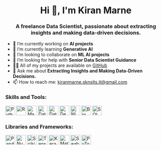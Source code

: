 <h1 align="center">Hi 👋, I'm Kiran Marne</h1>
<h3 align="center">A freelance Data Scientist, passionate about extracting insights and making data-driven decisions.</h3>

- 🔭 I’m currently working on **AI projects**
- 🌱 I’m currently learning **Generative AI**
- 👯 I’m looking to collaborate on **ML AI projects**
- 🤝 I’m looking for help with **Senior Data Scientist Guidance**
- 👨‍💻 All of my projects are available on [GitHub](https://github.com/Neuro-kiran)
- 💬 Ask me about **Extracting Insights and Making Data-Driven Decisions.**
- 📫 How to reach me: [kiranmarne.sknsits.it@gmail.com](mailto:kiranmarne.sknsits.it@gmail.com)

<h3 align="left">Skills and Tools:</h3>
<p align="left">
  <img src="https://example.com/images/python.png" alt="Python" height="30" width="30" />
  <img src="https://example.com/images/r.png" alt="R" height="30" width="30" />
  <img src="https://example.com/images/machine-learning.png" alt="Machine Learning" height="30" width="30" />
  <img src="https://example.com/images/data-analysis.png" alt="Data Analysis" height="30" width="30" />
  <img src="https://example.com/images/data-visualization.png" alt="Data Visualization" height="30" width="30" />
  <img src="https://example.com/images/deep-learning.png" alt="Deep Learning" height="30" width="30" />
  <img src="https://example.com/images/natural-language-processing.png" alt="NLP" height="30" width="30" />
  <img src="https://example.com/images/big-data.png" alt="Big Data" height="30" width="30" />
  <img src="https://example.com/images/sql.png" alt="SQL" height="30" width="30" />
  <!-- Add similar image tags for other skills and tools -->
</p>

<h3 align="left">Libraries and Frameworks:</h3>
<p align="left">
  <img src="https://example.com/images/pandas.png" alt="Pandas" height="30" width="30" />
  <img src="https://example.com/images/numpy.png" alt="NumPy" height="30" width="30" />
  <img src="https://example.com/images/scikit-learn.png" alt="Scikit-Learn" height="30" width="30" />
  <img src="https://example.com/images/tensorflow.png" alt="TensorFlow" height="30" width="30" />
  <img src="https://example.com/images/keras.png" alt="Keras" height="30" width="30" />
  <img src="https://example.com/images/matplotlib.png" alt="Matplotlib" height="30" width="30" />
  <img src="https://example.com/images/seaborn.png" alt="Seaborn" height="30" width="30" />
  <img src="https://example.com/images/pytorch.png" alt="PyTorch" height="30" width="30" />
  <!-- Add similar image tags for other libraries and frameworks -->
</p>
